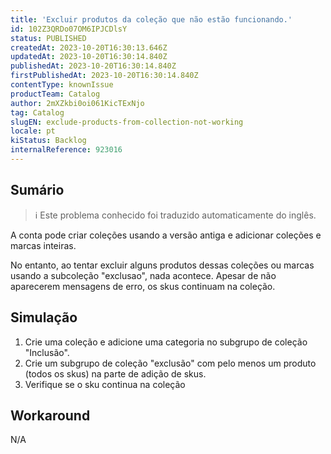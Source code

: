 ```yaml
---
title: 'Excluir produtos da coleção que não estão funcionando.'
id: 102Z3QRDo07OM6IPJCDlsY
status: PUBLISHED
createdAt: 2023-10-20T16:30:13.646Z
updatedAt: 2023-10-20T16:30:14.840Z
publishedAt: 2023-10-20T16:30:14.840Z
firstPublishedAt: 2023-10-20T16:30:14.840Z
contentType: knownIssue
productTeam: Catalog
author: 2mXZkbi0oi061KicTExNjo
tag: Catalog
slugEN: exclude-products-from-collection-not-working
locale: pt
kiStatus: Backlog
internalReference: 923016
---
```


## Sumário

>ℹ️ Este problema conhecido foi traduzido automaticamente do inglês.


A conta pode criar coleções usando a versão antiga e adicionar coleções e marcas inteiras.

No entanto, ao tentar excluir alguns produtos dessas coleções ou marcas usando a subcoleção "exclusao", nada acontece. Apesar de não aparecerem mensagens de erro, os skus continuam na coleção.

## Simulação



1. Crie uma coleção e adicione uma categoria no subgrupo de coleção "Inclusão".
2. Crie um subgrupo de coleção "exclusão" com pelo menos um produto (todos os skus) na parte de adição de skus.
3. Verifique se o sku continua na coleção

## Workaround


N/A





